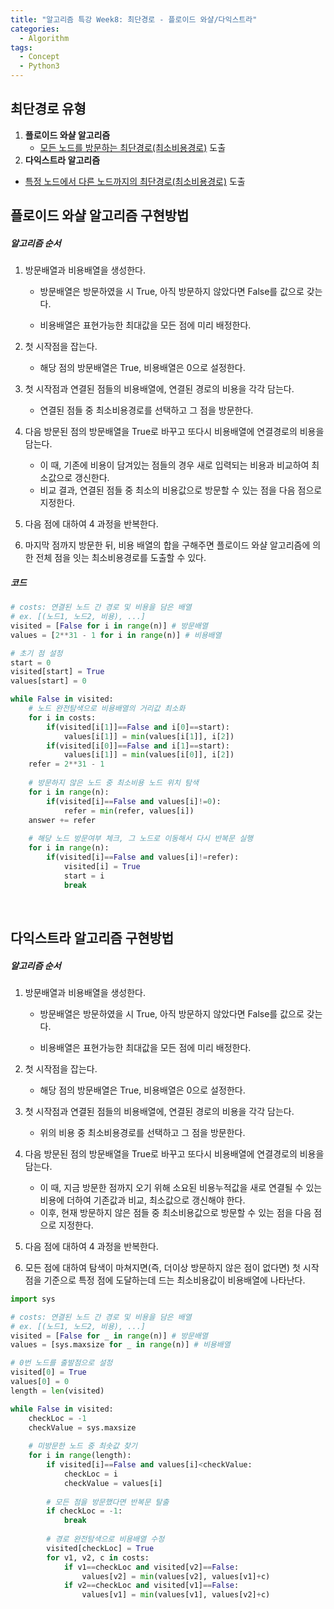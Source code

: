 ```yaml
---
title: "알고리즘 특강 Week8: 최단경로 - 플로이드 와샬/다익스트라"
categories:	
  - Algorithm
tags:
  - Concept
  - Python3
---
```


## 최단경로 유형

1. **플로이드 와샬 알고리즘**
   - <u>모든 노드를 방문하는 최단경로(최소비용경로)</u> 도출
2.  **다익스트라 알고리즘**
   - <u>특정 노드에서 다른 노드까지의 최단경로(최소비용경로)</u> 도출



## 플로이드 와샬 알고리즘 구현방법

##### 알고리즘 순서

1. 방문배열과 비용배열을 생성한다.

   - 방문배열은 방문하였을 시 True, 아직 방문하지 않았다면 False를 값으로 갖는다.

   - 비용배열은 표현가능한 최대값을 모든 점에 미리 배정한다.

2. 첫 시작점을 잡는다.

   - 해당 점의 방문배열은 True, 비용배열은 0으로 설정한다.

3. 첫 시작점과 연결된 점들의 비용배열에, 연결된 경로의 비용을 각각 담는다.

   - 연결된 점들 중 최소비용경로를 선택하고 그 점을 방문한다.

4. 다음 방문된 점의 방문배열을 True로 바꾸고 또다시 비용배열에 연결경로의 비용을 담는다.
   - 이 때, 기존에 비용이 담겨있는 점들의 경우 새로 입력되는 비용과 비교하여 최소값으로 갱신한다.
   - 비교 결과, 연결된 점들 중 최소의 비용값으로 방문할 수 있는 점을 다음 점으로 지정한다.

5.  다음 점에 대하여 4 과정을 반복한다.
6.  마지막 점까지 방문한 뒤, 비용 배열의 합을 구해주면 플로이드 와샬 알고리즘에 의한 전체 점을 잇는 최소비용경로를 도출할 수 있다.



##### 코드

```python
# costs: 연결된 노드 간 경로 및 비용을 담은 배열
# ex. [(노드1, 노드2, 비용), ...]
visited = [False for i in range(n)] # 방문배열
values = [2**31 - 1 for i in range(n)] # 비용배열

# 초기 점 설정
start = 0
visited[start] = True
values[start] = 0

while False in visited:
    # 노드 완전탐색으로 비용배열의 거리값 최소화
    for i in costs:
        if(visited[i[1]]==False and i[0]==start):
            values[i[1]] = min(values[i[1]], i[2])
        if(visited[i[0]]==False and i[1]==start): 
            values[i[1]] = min(values[i[0]], i[2])
    refer = 2**31 - 1
    
    # 방문하지 않은 노드 중 최소비용 노드 위치 탐색
    for i in range(n):
        if(visited[i]==False and values[i]!=0):
            refer = min(refer, values[i])
    answer += refer
    
    # 해당 노드 방문여부 체크, 그 노드로 이동해서 다시 반복문 실행
    for i in range(n):
        if(visited[i]==False and values[i]!=refer):
            visited[i] = True
            start = i
            break
```

<br>

## 다익스트라 알고리즘 구현방법

##### 알고리즘 순서

1. 방문배열과 비용배열을 생성한다.

   - 방문배열은 방문하였을 시 True, 아직 방문하지 않았다면 False를 값으로 갖는다.

   - 비용배열은 표현가능한 최대값을 모든 점에 미리 배정한다.

2. 첫 시작점을 잡는다.

   - 해당 점의 방문배열은 True, 비용배열은 0으로 설정한다.

3. 첫 시작점과 연결된 점들의 비용배열에, 연결된 경로의 비용을 각각 담는다.

   - 위의 비용 중 최소비용경로를 선택하고 그 점을 방문한다.

4. 다음 방문된 점의 방문배열을 True로 바꾸고 또다시 비용배열에 연결경로의 비용을 담는다.
   - 이 때, 지금 방문한 점까지 오기 위해 소요된 비용누적값을 새로 연결될 수 있는 비용에 더하여 기존값과 비교,  최소값으로 갱신해야 한다.
   - 이후, 현재 방문하지 않은 점들 중 최소비용값으로 방문할 수 있는 점을 다음 점으로 지정한다.

5.  다음 점에 대하여 4 과정을 반복한다.
6.  모든 점에 대하여 탐색이 마쳐지면(즉, 더이상 방문하지 않은 점이 없다면) 첫 시작점을 기준으로 특정 점에 도달하는데 드는 최소비용값이 비용배열에 나타난다.



```python
import sys

# costs: 연결된 노드 간 경로 및 비용을 담은 배열
# ex. [(노드1, 노드2, 비용), ...]
visited = [False for _ in range(n)] # 방문배열
values = [sys.maxsize for _ in range(n)] # 비용배열

# 0번 노드를 출발점으로 설정
visited[0] = True
values[0] = 0
length = len(visited)

while False in visited:
    checkLoc = -1
    checkValue = sys.maxsize
    
    # 미방문한 노드 중 최솟값 찾기
    for i in range(length):
    	if visited[i]==False and values[i]<checkValue:
            checkLoc = i
            checkValue = values[i]
        
        # 모든 점을 방문했다면 반복문 탈출
        if checkLoc = -1: 
            break
        
        # 경로 완전탐색으로 비용배열 수정
        visited[checkLoc] = True
        for v1, v2, c in costs:
            if v1==checkLoc and visited[v2]==False:
                values[v2] = min(values[v2], values[v1]+c)
            if v2==checkLoc and visited[v1]==False:
                values[v1] = min(values[v1], values[v2]+c)    
            
```





